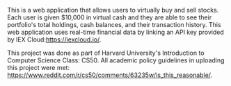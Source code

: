 This is a web application that allows users to virtually buy and sell stocks. Each user is given $10,000 in virtual cash and they are able to see their portfolio's total holdings, cash balances, and their transaction history. This web application uses real-time financial data by linking an API key provided by IEX Cloud:https://iexcloud.io/.


This project was done as part of Harvard University's Introduction to Computer Science Class: CS50. All academic policy guidelines in uploading this project were met: https://www.reddit.com/r/cs50/comments/63235w/is_this_reasonable/.
